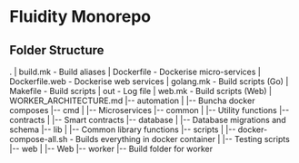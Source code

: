 
# Fluidity Monorepo

## Folder Structure

.
| build.mk - Build aliases
| Dockerfile - Dockerise micro-services
| Dockerfile.web - Dockerise web services
| golang.mk - Build scripts (Go)
| Makefile - Build scripts
| out - Log file
| web.mk - Build scripts (Web)
| WORKER_ARCHITECTURE.md
|-- automation
|   |-- Buncha docker composes
|-- cmd
|   |-- Microservices
|-- common
|   |-- Utility functions
|-- contracts
|   |-- Smart contracts
|-- database
|   |-- Database migrations and schema
|-- lib
|   |-- Common library functions
|-- scripts
|   |-- docker-compose-all.sh   - Builds everything in docker container
|   |-- Testing scripts
|-- web
|   |-- Web
|-- worker
    |-- Build folder for worker
